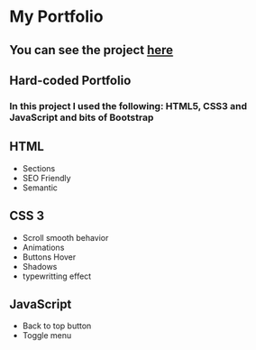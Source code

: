 # My Portfolio 
## You can see the project [here](https://luc-constantin.github.io/myPortfolio/ "Luc Constantin's Portfolio")

## Hard-coded Portfolio
### In this project I used the following: HTML5, CSS3 and JavaScript and bits of Bootstrap
## HTML
 * Sections
 * SEO Friendly
 * Semantic
## CSS 3
 * Scroll smooth behavior
 * Animations
 * Buttons Hover
 * Shadows
 * typewritting effect
## JavaScript
 * Back to top button
 * Toggle menu
